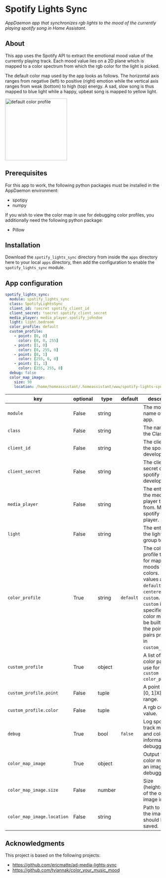 # Spotify Lights Sync

_AppDaemon app that synchronizes rgb lights to the mood of the currently playing spotify song in Home Assistant._

## About

This app uses the Spotify API to extract the emotional mood value of the currently playing track.
Each mood value lies on a 2D plane which is mapped to a color spectrum from which the rgb color for the light is picked. 

The default color map used by the app looks as follows. The horizontal axis ranges from negative (left) to positive (right) emotion while
the vertical axis ranges from weak (bottom) to high (top) energy. A sad, slow song is thus mapped to blue light while a happy, upbeat song
is mapped to yellow light.

<img src="https://github.com/NiklasReiche/ha-spotify-lights-sync/blob/master/examples/default_profile.png" alt="default color profile" width="200">

## Prerequisites

For this app to work, the following python packages must be installed in the AppDaemon environment:

- spotipy
- numpy

If you wish to view the color map in use for debugging color profiles, you additionally need the following python package:

- Pillow

## Installation

Download the `spotify_lights_sync` directory from inside the `apps` directory here to your local `apps` directory, then add the configuration to enable the `spotify_lights_sync` module.

## App configuration

```yaml
spotify_lights_sync:
  module: spotify_lights_sync
  class: SpotifyLightsSync
  client_id: !secret spotify_client_id
  client_secret: !secret spotify_client_secret
  media_player: media_player.spotify_johndoe
  light: light.bedroom
  color_profile: default
  custom_profile:
    - point: [0, 0]
      color: [0, 0, 255]
    - point: [1, 0]
      color: [0, 255, 0]
    - point: [0, 1]
      color: [255, 0, 0]
    - point: [1, 1]
      color: [255, 255, 0]
  debug: false
  color_map_image:
    size: 50
    location: /home/homeassistant/.homeassistant/www/spotify-lights-sync/test.png
```

| key | optional | type | default | description |
|---------------------------|-------|--------|-------------|-----------------------------------------------------------|
|`module`                   | False | string |             | The module name of the app. |
|`class`                    | False | string |             | The name of the Class. |
|`client_id`                | False | string |             | The client id of the spotify developer app. |
|`client_secret`            | False | string |             | The client secret of the spotify developer app. |
|`media_player`             | False | string |             | The entity_id of the media player to sync from. Must be a spotify media player. |
|`light`                    | False | string |             | The entity_id of the light or light group to sync. |
|`color_profile`            | True  | string | `default`   | The color profile to use for mapping moods to colors. Possible values are `default`, `centered`, or `custom`. When `custom` is specified, the color map will be built from the point-color pairs provided in `custom_profile`. |
|`custom_profile`           | True  | object |             | A list of point-color pairs to use for the `custom` `color_profile`. |
|`custom_profile.point`     | False | tuple  |             | A point in the [0, 1]X[0, 1] range. |
|`custom_profile.color`     | False | tuple  |             | A rgb color value. |
|`debug`                    | True  | bool   | `false`     | Log spotify track metadata and color information for debugging. |
|`color_map_image`          | True  | object |             | Output the color map as an image for debugging. |
|`color_map_image.size`     | False | number |             | Size (height=width) of the output image in pixels. |
|`color_map_image.location` | False | string |             | Path to which the image should be saved. |

## Acknowledgments

This project is based on the following projects:
- https://github.com/ericmatte/ad-media-lights-sync
- https://github.com/tyiannak/color_your_music_mood
